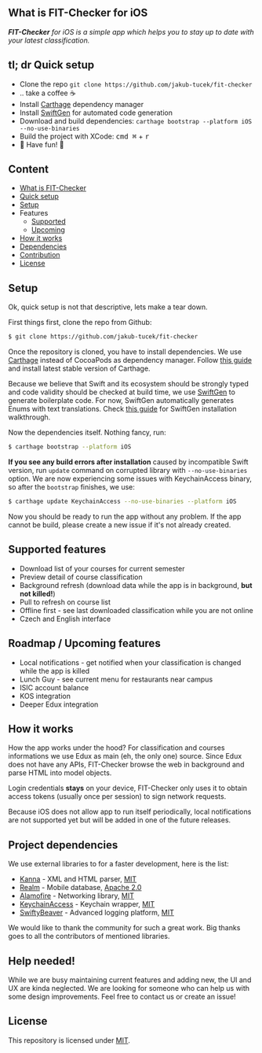 ## What is FIT-Checker for iOS
_**FIT-Checker** for iOS is a simple app which helps you to stay up to date
with your latest classification._

## tl; dr Quick setup
* Clone the repo `git clone https://github.com/jakub-tucek/fit-checker`
* .. take a coffee :coffee:
* Install [Carthage](https://github.com/Carthage/Carthage) dependency manager
* Install [SwiftGen](https://github.com/AliSoftware/SwiftGen) for automated code generation
* Download and build dependencies: `carthage bootstrap --platform iOS --no-use-binaries`
* Build the project with XCode: <kbd>cmd ⌘</kbd> + <kbd>r</kbd>
* :tada: Have fun! :tada:

## Content
* [What is FIT-Checker](#what-is-fit-checker-for-ios)
* [Quick setup](#tl-dr-quick-setup)
* [Setup](#setup)
* Features
  * [Supported](#supported-features)
  * [Upcoming](#roadmap--upcoming-features)
* [How it works](#how-it-works)
* [Dependencies](#project-dependencies)
* [Contribution](#help-needed)
* [License](#license)

## Setup
Ok, quick setup is not that descriptive, lets make a tear down.

First things first,
clone the repo from Github:

```bash
$ git clone https://github.com/jakub-tucek/fit-checker
```

Once the repository is cloned, you have to install dependencies. We use [Carthage](https://github.com/Carthage/Carthage) instead of CocoaPods
as dependency manager. Follow [this guide](https://github.com/Carthage/Carthage#installing-carthage)
and install latest stable version of Carthage.

Because we believe that Swift and its ecosystem should be strongly typed and
code validity should be checked at build time, we use [SwiftGen](https://github.com/AliSoftware/SwiftGen) to generate boilerplate code.
For now, SwiftGen automatically generates Enums with text translations. Check
[this guide](https://github.com/AliSoftware/SwiftGen#installation) for SwiftGen
installation walkthrough.

Now the dependencies itself. Nothing fancy, run:

```bash
$ carthage bootstrap --platform iOS
```

**If you see any build errors after installation** caused by incompatible Swift version,
run `update` command on corrupted library with `--no-use-binaries` option. We are now
experiencing some issues with KeychainAccess binary, so after the `bootstrap` finishes,
we use:

```bash
$ carthage update KeychainAccess --no-use-binaries --platform iOS
```

Now you should be ready to run the app without any problem. If the app cannot be build,
please create a new issue if it's not already created.

## Supported features
* Download list of your courses for current semester
* Preview detail of course classification
* Background refresh (download data while the app is in background, **but not killed!**)
* Pull to refresh on course list
* Offline first - see last downloaded classification while you are not online
* Czech and English interface

## Roadmap / Upcoming features
* Local notifications - get notified when your classification is changed while the app is killed
* Lunch Guy - see current menu for restaurants near campus
* ISIC account balance
* KOS integration
* Deeper Edux integration

## How it works
How the app works under the hood? For classification and courses informations we use Edux as main (eh, the only one) source. Since Edux does not have any APIs, FIT-Checker browse the web in background and parse HTML into model objects.

Login credentials **stays** on your device, FIT-Checker only uses it to obtain access tokens (usually once per session) to sign network requests.

Because iOS does not allow app to run itself periodically, local notifications are not supported yet but will be added in one of the future releases.

## Project dependencies
We use external libraries to for a faster development, here is the list:

* [Kanna](https://github.com/tid-kijyun/Kanna) - XML and HTML parser, [MIT](https://github.com/tid-kijyun/Kanna/blob/master/LICENSE)
* [Realm](https://github.com/realm/realm-cocoa) - Mobile database, [Apache 2.0](https://github.com/realm/realm-core/blob/master/LICENSE)
* [Alamofire](https://github.com/Alamofire/Alamofire) - Networking library, [MIT](https://github.com/Alamofire/Alamofire/blob/master/LICENSE)
* [KeychainAccess](https://github.com/kishikawakatsumi/KeychainAccess) - Keychain wrapper, [MIT](https://github.com/kishikawakatsumi/KeychainAccess/blob/master/LICENSE)
* [SwiftyBeaver](https://github.com/SwiftyBeaver/SwiftyBeaver) - Advanced logging platform, [MIT](https://github.com/SwiftyBeaver/SwiftyBeaver/blob/master/LICENSE)

We would like to thank the community for such a great work. Big thanks goes to all
the contributors of mentioned libraries.

## Help needed!
While we are busy maintaining current features and adding new, the UI and UX
are kinda neglected. We are looking for someone who can help us with some
design improvements. Feel free to contact us or create an issue!

## License
This repository is licensed under [MIT](LICENSE).
